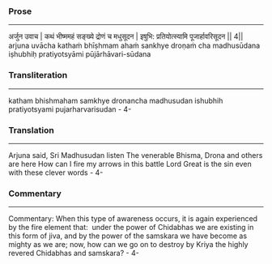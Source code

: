 ### Prose 
 --- 
अर्जुन उवाच |
कथं भीष्ममहं सङ्ख्ये द्रोणं च मधुसूदन |
इषुभि: प्रतियोत्स्यामि पूजार्हावरिसूदन || 4||
arjuna uvācha
kathaṁ bhīṣhmam ahaṁ sankhye droṇaṁ cha madhusūdana
iṣhubhiḥ pratiyotsyāmi pūjārhāvari-sūdana

### Transliteration 
 --- 
katham bhishmaham samkhye dronancha madhusudan ishubhih pratiyotsyami pujarharvarisudan - 4-

### Translation 
 --- 
Arjuna said, Sri Madhusudan listen The venerable Bhisma, Drona and others are here How can I fire my arrows in this battle Lord Great is the sin even with these clever words - 4-

### Commentary 
 --- 
Commentary: When this type of awareness occurs, it is again experienced by the fire element that:  under the power of Chidabhas we are existing in this form of jiva, and by the power of the samskara we have become as mighty as we are; now, how can we go on to destroy by Kriya the highly revered Chidabhas and samskara? - 4-